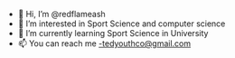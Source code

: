 - 👋 Hi, I’m @redflameash
- 👀 I’m interested in Sport Science and computer science
- 🌱 I’m currently learning Sport Science in University
- 📫 You can reach me -tedyouthco@gmail.com
<!---
redflameash/redflameash is a ✨ special ✨ repository because its `README.md` (this file) appears on your GitHub profile.
You can click the Preview link to take a look at your changes.
--->
